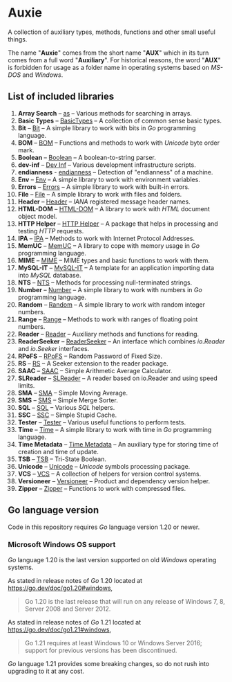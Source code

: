 # Auxie

A collection of auxiliary types, methods, functions and other small useful 
things.  

The name "**Auxie**" comes from the short name "**AUX**" which in its turn comes 
from a full word "**Auxiliary**". For historical reasons, the word "**AUX**" 
is forbidden for usage as a folder name in operating systems based on _MS-DOS_ 
and _Windows_.  

## List of included libraries

1. **Array Search** – [as](as/ReadMe.md) – Various methods for searching in arrays.
2. **Basic Types** – [BasicTypes](BasicTypes/ReadMe.md) – A collection of common sense basic types.
3. **Bit** – [Bit](bit/ReadMe.md) – A simple library to work with bits in _Go_ programming language.
4. **BOM** – [BOM](BOM/ReadMe.md) – Functions and methods to work with _Unicode_ byte order mark.
5. **Boolean** – [Boolean](boolean/ReadMe.md) – A boolean-to-string parser.
6. **dev-inf** – [Dev Inf](dev-inf/ReadMe.md) – Various development infrastructure scripts.
7. **endianness** - [endianness](endianness/ReadMe.md) – Detection of "endianness" of a machine.
8. **Env** – [Env](env/ReadMe.md) – A simple library to work with environment variables.
9. **Errors** – [Errors](errors/ReadMe.md) – A simple library to work with built-in errors.
10. **File** – [File](file/ReadMe.md) – A simple library to work with files and folders.
11. **Header** – [Header](header/ReadMe.md) – _IANA_ registered message header names.
12. **HTML-DOM** – [HTML-DOM](HTML-DOM/ReadMe.md) – A library to work with _HTML_ document object model.
13. **HTTP Helper** – [HTTP Helper](http-helper/ReadMe.md) – A package that helps in processing and testing _HTTP_ requests.
14. **IPA** – [IPA](IPA/ReadMe.md) – Methods to work with Internet Protocol Addresses.
15. **MemUC** – [MemUC](MemUC/ReadMe.md) – A library to cope with memory usage in _Go_ programming language.
16. **MIME** – [MIME](MIME/ReadMe.md) – MIME types and basic functions to work with them.
17. **MySQL-IT** – [MySQL-IT](MySQL-IT/ReadMe.md) – A template for an application importing data into _MySQL_ database.
18. **NTS** – [NTS](NTS/ReadMe.md) – Methods for processing null-terminated strings.
19. **Number** – [Number](number/ReadMe.md) – A simple library to work with numbers in _Go_ programming language.
20. **Random** – [Random](random/ReadMe.md) – A simple library to work with random integer numbers.
21. **Range** – [Range](range/ReadMe.md) – Methods to work with ranges of floating point numbers.
22. **Reader** – [Reader](reader/ReadMe.md) – Auxiliary methods and functions for reading.
23. **ReaderSeeker** – [ReaderSeeker](ReaderSeeker/ReadMe.md) – An interface which combines _io.Reader_ and _io.Seeker_ interfaces.
24. **RPoFS** – [RPoFS](rpofs/ReadMe.md) – Random Password of Fixed Size.
25. **RS** – [RS](rs/ReadMe.md) – A Seeker extension to the reader package.
26. **SAAC** – [SAAC](SAAC/ReadMe.md) – Simple Arithmetic Average Calculator.
27. **SLReader** – [SLReader](SLReader/ReadMe.md) – A reader based on io.Reader and using speed limits.
28. **SMA** – [SMA](SMA/ReadMe.md) – Simple Moving Average.
29. **SMS** – [SMS](SMS/ReadMe.md) – Simple Merge Sorter.
30. **SQL** – [SQL](SQL/ReadMe.md) – Various _SQL_ helpers.
31. **SSC** – [SSC](SSC/ReadMe.md) – Simple Stupid Cache.
32. **Tester** – [Tester](tester/ReadMe.md) – Various useful functions to perform tests.
33. **Time** – [Time](time/ReadMe.md) – A simple library to work with time in _Go_ programming language.
34. **Time Metadata** – [Time Metadata](time-metadata/ReadMe.md) – An auxiliary type for storing time of creation and time of update.
35. **TSB** – [TSB](TSB/ReadMe.md) – Tri-State Boolean.
36. **Unicode** – [Unicode](unicode/ReadMe.md) – _Unicode_ symbols processing package.
37. **VCS** – [VCS](VCS/ReadMe.md) – A collection of helpers for version control systems.
38. **Versioneer** – [Versioneer](Versioneer/ReadMe.md) – Product and dependency version helper.
39. **Zipper** – [Zipper](zipper/ReadMe.md) – Functions to work with compressed files.

## Go language version

Code in this repository requires _Go_ language version 1.20 or newer.

### Microsoft Windows OS support

_Go_ language 1.20 is the last version supported on old _Windows_ operating 
systems.

As stated in release notes of _Go_ 1.20 located at 
https://go.dev/doc/go1.20#windows, 
> Go 1.20 is the last release that will run on any release of Windows 7, 8, 
> Server 2008 and Server 2012.

As stated in release notes of _Go_ 1.21 located at 
https://go.dev/doc/go1.21#windows,
> Go 1.21 requires at least Windows 10 or Windows Server 2016; support for 
> previous versions has been discontinued.

_Go_ language 1.21 provides some breaking changes, so do not rush into upgrading 
to it at any cost.
